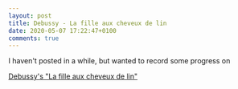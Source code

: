 ```yaml
---
layout: post
title: Debussy - La fille aux cheveux de lin
date: 2020-05-07 17:22:47+0100
comments: true
---
```


I haven't posted in a while, but wanted to record some progress on 

[Debussy's "La fille aux cheveux de lin"](/assets/Debussy-LaFille-07-05-2020.mp3)
